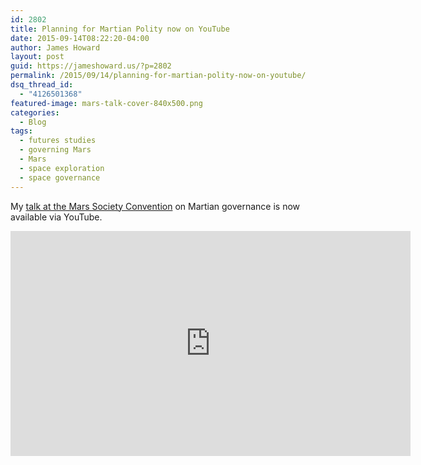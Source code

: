 ```yaml
---
id: 2802
title: Planning for Martian Polity now on YouTube
date: 2015-09-14T08:22:20-04:00
author: James Howard
layout: post
guid: https://jameshoward.us/?p=2802
permalink: /2015/09/14/planning-for-martian-polity-now-on-youtube/
dsq_thread_id:
  - "4126501368"
featured-image: mars-talk-cover-840x500.png
categories:
  - Blog
tags:
  - futures studies
  - governing Mars
  - Mars
  - space exploration
  - space governance
---
```

My [talk at the Mars Society Convention](https://jameshoward.us/2015/06/20/im-going-mars/) on Martian governance is now available via YouTube.

<iframe width="640" height="360" src="https://www.youtube-nocookie.com/embed/kCwOKDQ02SI?showinfo=0" frameborder="0" allowfullscreen></iframe>
